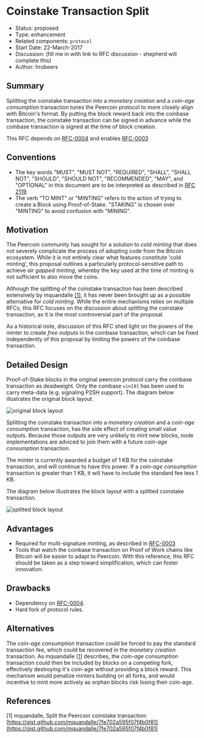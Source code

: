 # Coinstake Transaction Split

- Status: proposed
- Type: enhancement
- Related components: `protocol`
- Start Date: 22-March-2017
- Discussion: (fill me in with link to RFC discussion - shepherd will complete this)
- Author: hrobeers

## Summary
Splitting the coinstake transaction into a *monetary creation* and a *coin-age consumption* transaction tunes the Peercoin protocol to more closely align with Bitcoin's format.
By putting the block reward back into the coinbase transaction, the coinstake transaction can be signed in advance while the coinbase transaction is signed at the time of block creation.

This RFC depends on [RFC-0004](../0004-remove-transaction-timestamp/0004-remove-transaction-timestamp.md) and enables [RFC-0003](../0003-multisig-minting/0003-multisig-minting.md)

## Conventions
- The key words "MUST", "MUST NOT", "REQUIRED", "SHALL", "SHALL NOT", "SHOULD", "SHOULD NOT", "RECOMMENDED", "MAY", and "OPTIONAL" in this document are to be interpreted as described in [RFC 2119](http://tools.ietf.org/html/rfc2119).
- The verb "TO MINT" or "MINTING" refers to the action of trying to create a Block using Proof-of-Stake. "STAKING" is chosen over "MINTING" to avoid confusion with "MINING".

## Motivation
The Peercoin community has sought for a solution to *cold minting* that does not severely complicate the process of adopting code from the Bitcoin ecosystem.
While it is not entirely clear what features constitute 'cold minting', this proposal outlines a particularly protocol-sensitive path to achieve *air gapped minting*, whereby the key used at the time of minting is not sufficient to also move the coins.

Although the splitting of the coinstake transaction has been described extensively by mquandalle [[1]](https://gist.github.com/mquandalle/7fe702a595f07f4b0f81), it has never been brought up as a possible alternative for *cold minting*.
While the entire mechanisms relies on multiple RFCs, this RFC focuses on the discussion about splitting the coinstake transaction, as it is the most controversial part of the proposal.

As a historical note, discussion of this RFC shed light on the powers of the minter to create *free outputs* in the coinbase transaction, which can be fixed independently of this proposal by limiting the powers of the coinbase transaction.

## Detailed Design
Proof-of-Stake blocks in the original peercoin protocol carry the coinbase transaction as deadweight.
Only the coinbase `vin[0]` has been used to carry meta-data (e.g. signaling P2SH support). The diagram below illustrates the original block layout.

![original block layout](original.png)

Splitting the coinstake transaction into a *monetary creation* and a *coin-age consumption* transaction, has the side effect of creating small value outputs.
Because those outputs are very unlikely to mint new blocks, node implementations are adviced to join them with a future *coin-age consumption* transaction.

The minter is currently awarded a budget of 1 KB for the coinstake transaction, and will continue to have this power.  If a *coin-age consumption* transaction is greater than 1 KB, it will have to include the standard fee less 1 KB.

The diagram below illustrates the block layout with a splitted coinstake transaction.

![splitted block layout](split.png)

## Advantages

* Required for multi-signature minting, as described in [RFC-0003](../0003-multisig-minting/0003-multisig-minting.md)
* Tools that watch the coinbase transaction on Proof of Work chains like Bitcoin will be easier to adapt to Peercoin.  With this reference, this RFC should be taken as a step toward simplification, which can foster innovation.

## Drawbacks

* Dependency on [RFC-0004](../0004-remove-transaction-timestamp/0004-remove-transaction-timestamp.md).
* Hard fork of protocol rules.

## Alternatives

The *coin-age consumption* transaction could be forced to pay the standard transaction fee, which could be recovered in the *monetary creation* transaction.
As mquandalle [[1]](https://gist.github.com/mquandalle/7fe702a595f07f4b0f81) describes, the *coin-age consumption* transaction could then be included by blocks on a competing fork, effectively destroying it's coin-age without providing a block reward.
This mechanism would penalize minters building on all forks, and would incentive to mint more actively as orphan blocks risk losing their coin-age.


## References
[1] mquandalle, Split the Peercoin coinstake transaction: [https://gist.github.com/mquandalle/7fe702a595f07f4b0f81](https://gist.github.com/mquandalle/7fe702a595f07f4b0f81)
